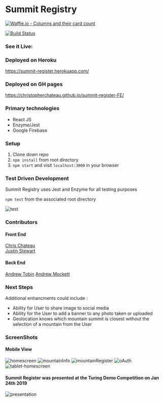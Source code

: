 # Summit Registry
[![Waffle.io - Columns and their card count](https://badge.waffle.io/MacInnes/summit-register-BE.svg?columns=all)](https://waffle.io/MacInnes/summit-register-BE)<br>

[![Build Status](https://travis-ci.org/christopherchateau/summit-register-FE.svg?branch=master)](https://travis-ci.org/christopherchateau/summit-register-FE)<br>

### See it Live:

### Deployed on Heroku
https://summit-register.herokuapp.com/

### Deployed on GH pages

https://christopherchateau.github.io/summit-register-FE/


### Primary technologies
* React JS
* Enzyme/Jest
* Google Firebase

### Setup

1. Clone down repo
2. `npm install` from root directory
3. `npm start` and visit `localhost:3000` in your browser

### Test Driven Development

Summit Registry uses Jest and Enzyme for all testing purposes

`npm test` from the associated root directory

![test](./src/utilities/Images/summit-register-test-coverage.png)

### Contributors

#### Front End
[Chris Chateau](https://github.com/christopherchateau)<br>
[Justin Stewart](https://github.com/Jstewart3313)<br>

#### Back End
[Andrew Tobin](https://github.com/andrewetobin)
[Andrew Mockett](https://github.com/MacInnes)<br>

### Next Steps
Additional enhancments could include :
* Ability for User to share image to social media
* Ability for the User to add a banner to any photo taken or uploaded
* Geolocation knows which mountain summit is closest without the selection of a mountain from the User

### ScreenShots

#### Mobile View

![homescreen](./src/utilities/videos/iphone-home.png)
![mountainInfo](./src/utilities/videos/iphone-mountainInfo.png)
![mountainRegister](./src/utilities/videos/iphone-mountainRegister.png)
![oAuth](./src/utilities/videos/iphone-oAuth.png)
![tablet-homescreen](./src/utilities/videos/tablet-home.png)

#### Summit Register was presented at the Turing Demo Competition on Jan 24th 2019

![presentation](./src/utilities/Images/demo-comp.jpg)
